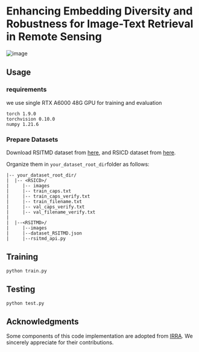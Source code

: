 #  Enhancing Embedding Diversity and Robustness for Image-Text Retrieval in Remote Sensing

![image](https://github.com/ycharlene/EEDR/blob/main/images/Figure%202.jpg)

## Usage 
### requirements
we use single RTX A6000 48G GPU for training and evaluation
```
torch 1.9.0
torchvision 0.10.0
numpy 1.21.6
```
### Prepare Datasets
Download RSITMD dataset from [here](https://paperswithcode.com/dataset/rsitmd), and RSICD dataset from [here](https://paperswithcode.com/dataset/rsicd).

Organize them in `your_dataset_root_dir`folder as follows:
```
|-- your_dataset_root_dir/
|  |-- <RSICD>/
|     |-- images
|     |-- train_caps.txt
|     |-- train_caps_verify.txt
|     |-- train_filename.txt
|     |-- val_caps_verify.txt
|     |-- val_filename_verify.txt
|
|  |--<RSITMD>/
|     |--images
|     |--dataset_RSITMD.json
|     |--rsitmd_api.py
```

## Training
```
python train.py
```

## Testing
```
python test.py
```

## Acknowledgments
Some components of this code implementation are adopted from [IRRA](https://github.com/anosorae/IRRA). We sincerely appreciate for their contributions.
